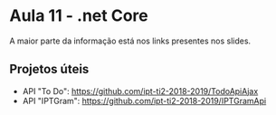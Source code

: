 # Aula 11 - .net Core

A maior parte da informação está nos links presentes nos slides.

## Projetos úteis

-   API "To Do": https://github.com/ipt-ti2-2018-2019/TodoApiAjax
-   API "IPTGram": https://github.com/ipt-ti2-2018-2019/IPTGramApi
